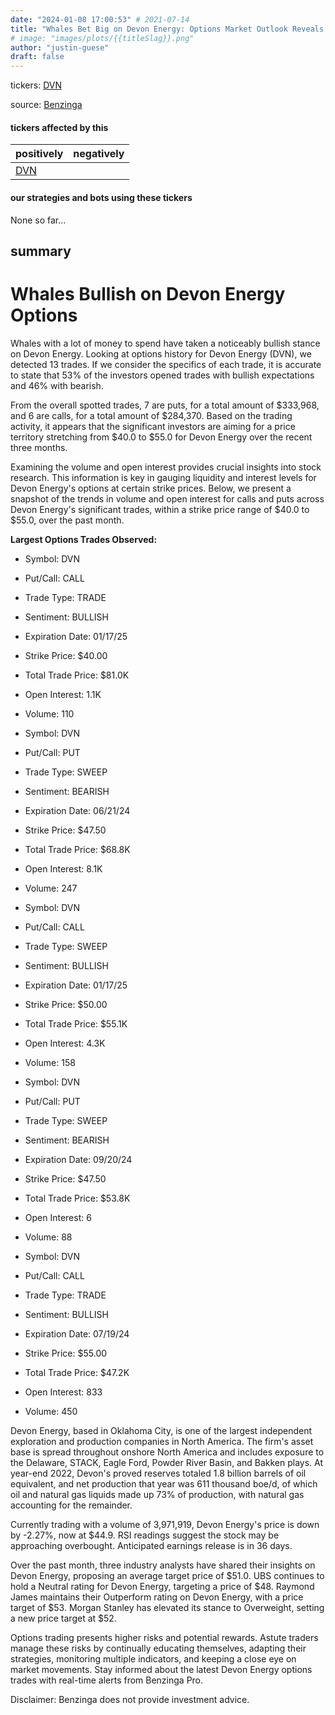 ```yaml
---
date: "2024-01-08 17:00:53" # 2021-07-14
title: "Whales Bet Big on Devon Energy: Options Market Outlook Reveals Bullish Sentiment"
# image: "images/plots/{{titleSlag}}.png"
author: "justin-guese"
draft: false
---
```

tickers: <a href='https://finance.yahoo.com/quote/DVN' target='_blank'>DVN</a> 

source: <a href='https://www.benzinga.com/markets/options/24/01/36538794/what-the-options-market-tells-us-about-devon-energy' target='_blank'>Benzinga</a>

#### tickers affected by this

| positively | negatively |
|------------|------------
| <a href='https://finance.yahoo.com/quote/DVN' target='_blank'>DVN</a> |  |

#### our strategies and bots using these tickers

None so far...

## summary

# Whales Bullish on Devon Energy Options

Whales with a lot of money to spend have taken a noticeably bullish stance on Devon Energy. Looking at options history for Devon Energy (DVN), we detected 13 trades. If we consider the specifics of each trade, it is accurate to state that 53% of the investors opened trades with bullish expectations and 46% with bearish.

From the overall spotted trades, 7 are puts, for a total amount of $333,968, and 6 are calls, for a total amount of $284,370. Based on the trading activity, it appears that the significant investors are aiming for a price territory stretching from $40.0 to $55.0 for Devon Energy over the recent three months.

Examining the volume and open interest provides crucial insights into stock research. This information is key in gauging liquidity and interest levels for Devon Energy's options at certain strike prices. Below, we present a snapshot of the trends in volume and open interest for calls and puts across Devon Energy's significant trades, within a strike price range of $40.0 to $55.0, over the past month.

**Largest Options Trades Observed:**

- Symbol: DVN
- Put/Call: CALL
- Trade Type: TRADE
- Sentiment: BULLISH
- Expiration Date: 01/17/25
- Strike Price: $40.00
- Total Trade Price: $81.0K
- Open Interest: 1.1K
- Volume: 110

- Symbol: DVN
- Put/Call: PUT
- Trade Type: SWEEP
- Sentiment: BEARISH
- Expiration Date: 06/21/24
- Strike Price: $47.50
- Total Trade Price: $68.8K
- Open Interest: 8.1K
- Volume: 247

- Symbol: DVN
- Put/Call: CALL
- Trade Type: SWEEP
- Sentiment: BULLISH
- Expiration Date: 01/17/25
- Strike Price: $50.00
- Total Trade Price: $55.1K
- Open Interest: 4.3K
- Volume: 158

- Symbol: DVN
- Put/Call: PUT
- Trade Type: SWEEP
- Sentiment: BEARISH
- Expiration Date: 09/20/24
- Strike Price: $47.50
- Total Trade Price: $53.8K
- Open Interest: 6
- Volume: 88

- Symbol: DVN
- Put/Call: CALL
- Trade Type: TRADE
- Sentiment: BULLISH
- Expiration Date: 07/19/24
- Strike Price: $55.00
- Total Trade Price: $47.2K
- Open Interest: 833
- Volume: 450

Devon Energy, based in Oklahoma City, is one of the largest independent exploration and production companies in North America. The firm's asset base is spread throughout onshore North America and includes exposure to the Delaware, STACK, Eagle Ford, Powder River Basin, and Bakken plays. At year-end 2022, Devon's proved reserves totaled 1.8 billion barrels of oil equivalent, and net production that year was 611 thousand boe/d, of which oil and natural gas liquids made up 73% of production, with natural gas accounting for the remainder.

Currently trading with a volume of 3,971,919, Devon Energy's price is down by -2.27%, now at $44.9. RSI readings suggest the stock may be approaching overbought. Anticipated earnings release is in 36 days.

Over the past month, three industry analysts have shared their insights on Devon Energy, proposing an average target price of $51.0. UBS continues to hold a Neutral rating for Devon Energy, targeting a price of $48. Raymond James maintains their Outperform rating on Devon Energy, with a price target of $53. Morgan Stanley has elevated its stance to Overweight, setting a new price target at $52.

Options trading presents higher risks and potential rewards. Astute traders manage these risks by continually educating themselves, adapting their strategies, monitoring multiple indicators, and keeping a close eye on market movements. Stay informed about the latest Devon Energy options trades with real-time alerts from Benzinga Pro.

Disclaimer: Benzinga does not provide investment advice.